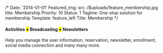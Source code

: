 /*
Date: '2014-01-01'
Featured_img:
  src: /$uploads/feature_membership.jpg
  title: Membership
Priority: 10
Status: 1
Tagline: One-stop solution for membership
Template: feature_left
Title: Membership
*/
<h4>  Activities <mark>+</mark> Broadcasting <mark>+</mark> Newsletters</h4><p>  Help you manage the user information, reservation, newsletter, enrollment, social media connection and many many more.</p>